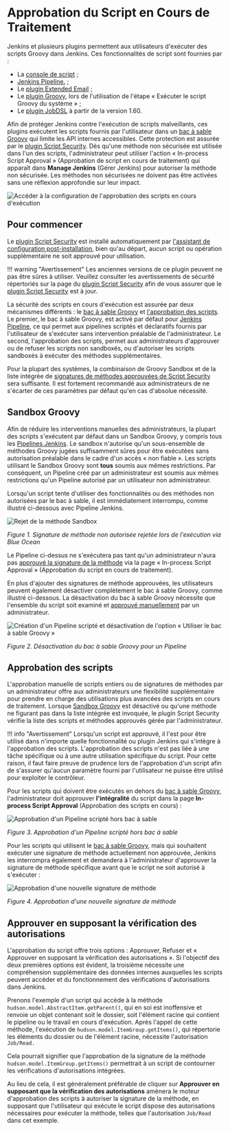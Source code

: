 # Approbation du Script en Cours de Traitement

<div class="couleur-introduction">
Jenkins et plusieurs plugins permettent aux utilisateurs d'exécuter des scripts Groovy dans Jenkins. Ces fonctionnalités de script sont fournies par :
</div>

* La [console de script](./gestion-console.md) ;
* [Jenkins Pipeline.](./pipeline-presentation.md) ;
* Le [plugin Extended Email](https://plugins.jenkins.io/email-ext) ;
* Le [plugin Groovy](https://plugins.jenkins.io/groovy), lors de l'utilisation de l'étape « Exécuter le script Groovy du système » ;
* Le [plugin JobDSL](https://plugins.jenkins.io/job-dsl) à partir de la version 1.60.

Afin de protéger Jenkins contre l'exécution de scripts malveillants, ces plugins exécutent les scripts fournis par l'utilisateur dans un [bac à sable Groovy](#sandbox-groovy) qui limite les API internes accessibles. Cette protection est assurée par le [plugin Script Security](https://plugins.jenkins.io/script-security). Dès qu'une méthode non sécurisée est utilisée dans l'un des scripts, l'administrateur peut utiliser l'action « In-process Script Approval » (Approbation de script en cours de traitement) qui apparaît dans **Manage Jenkins** (Gérer Jenkins) pour autoriser la méthode non sécurisée. Les méthodes non sécurisées ne doivent pas être activées sans une réflexion approfondie sur leur impact.

![Accéder à la configuration de l'approbation des scripts en cours d'exécution](https://www.jenkins.io/doc/book/resources/managing/manage-inprocess-script-approval.png)

## Pour commencer

Le [plugin Script Security](https://plugins.jenkins.io/script-security) est installé automatiquement par [l'assistant de configuration post-installation](./installation-presentation.md), bien qu'au départ, aucun script ou opération supplémentaire ne soit approuvé pour utilisation.

!!! warning "Avertissement"
    Les anciennes versions de ce plugin peuvent ne pas être sûres à utiliser. Veuillez consulter les avertissements de sécurité répertoriés sur la page du [plugin Script Security](https://plugins.jenkins.io/script-security) afin de vous assurer que le [plugin Script Security](https://plugins.jenkins.io/script-security) est à jour.

La sécurité des scripts en cours d'exécution est assurée par deux mécanismes différents : le [bac à sable Groovy](#sandbox-groovy) et [l'approbation des scripts](#approbation-du-script). Le premier, le bac à sable Groovy, est activé par défaut pour [Jenkins Pipeline](./pipeline-presentation.md), ce qui permet aux pipelines scriptés et déclaratifs fournis par l'utilisateur de s'exécuter sans intervention préalable de l'administrateur. Le second, l'approbation des scripts, permet aux administrateurs d'approuver ou de refuser les scripts non sandboxés, ou d'autoriser les scripts sandboxés à exécuter des méthodes supplémentaires.

Pour la plupart des systèmes, la combinaison de Groovy Sandbox et de la liste intégrée de [signatures de méthodes approuvées de Script Security](https://github.com/jenkinsci/script-security-plugin/tree/master/src/main/resources/org/jenkinsci/plugins/scriptsecurity/sandbox/whitelists) sera suffisante. Il est fortement recommandé aux administrateurs de ne s'écarter de ces paramètres par défaut qu'en cas d'absolue nécessité.

## Sandbox Groovy

Afin de réduire les interventions manuelles des administrateurs, la plupart des scripts s'exécutent par défaut dans un Sandbox Groovy, y compris tous les [Pipelines Jenkins](./pipeline-presentation.md). Le sandbox n'autorise qu'un sous-ensemble de méthodes Groovy jugées suffisamment sûres pour être exécutées sans autorisation préalable dans le cadre d'un accès « non fiable ». Les scripts utilisant le Sandbox Groovy sont **tous** soumis aux mêmes restrictions. Par conséquent, un Pipeline créé par un administrateur est soumis aux mêmes restrictions qu'un Pipeline autorisé par un utilisateur non administrateur.

Lorsqu'un script tente d'utiliser des fonctionnalités ou des méthodes non autorisées par le bac à sable, il est immédiatement interrompu, comme illustré ci-dessous avec  Pipeline Jenkins.

![Rejet de la méthode Sandbox](https://www.jenkins.io/doc/book/resources/managing/script-sandbox-rejection.png)

_Figure 1. Signature de méthode non autorisée rejetée lors de l'exécution via Blue Ocean_

Le Pipeline ci-dessus ne s'exécutera pas tant qu'un administrateur n'aura pas [approuvé la signature de la méthode](#approbation-la-signature-de-la-methode) via la page « In-process Script Approval » (Approbation du script en cours de traitement).

En plus d'ajouter des signatures de méthode approuvées, les utilisateurs peuvent également désactiver complètement le bac à sable Groovy, comme illustré ci-dessous. La désactivation du bac à sable Groovy nécessite que l'ensemble du script soit examiné et [approuvé manuellement](#approbation-dun-pipeline-scripté-non-sandboxé) par un administrateur.

![Création d'un Pipeline scripté et désactivation de l'option « Utiliser le bac à sable Groovy »](https://www.jenkins.io/doc/book/resources/managing/unchecked-groovy-sandbox-on-pipeline.png)

_Figure 2. Désactivation du bac à sable Groovy pour un Pipeline_

## Approbation des scripts

L'approbation manuelle de scripts entiers ou de signatures de méthodes par un administrateur offre aux administrateurs une flexibilité supplémentaire pour prendre en charge des utilisations plus avancées des scripts en cours de traitement. Lorsque [Sandbox Groovy](#sandbox-groovy) est désactivé ou qu'une méthode ne figurant pas dans la liste intégrée est invoquée, le plugin Script Security vérifie la liste des scripts et méthodes approuvés gérée par l'administrateur.
	
!!! info "Avertissement"
    Lorsqu'un script est approuvé, il l'est pour être utilisé dans n'importe quelle fonctionnalité ou plugin Jenkins qui s'intègre à l'approbation des scripts. L'approbation des scripts n'est pas liée à une tâche spécifique ou à une autre utilisation spécifique du script. Pour cette raison, il faut faire preuve de prudence lors de l'approbation d'un script afin de s'assurer qu'aucun paramètre fourni par l'utilisateur ne puisse être utilisé pour exploiter le contrôleur.

Pour les scripts qui doivent être exécutés en dehors du [bac à sable Groovy,](#sandbox-groovy) l'administrateur doit approuver **l'intégralité** du script dans la page **In-process Script Approval** (Approbation des scripts en cours)  :

![Approbation d'un Pipeline scripté hors bac à sable](https://www.jenkins.io/doc/book/resources/managing/inprocess-script-approval-pipeline.png)

_Figure 3. Approbation d'un Pipeline scripté hors bac à sable_

Pour les scripts qui utilisent le [bac à sable Groovy](#sandbox-groovy), mais qui souhaitent exécuter une signature de méthode actuellement non approuvée, Jenkins les interrompra également et demandera à l'administrateur d'approuver la signature de méthode spécifique avant que le script ne soit autorisé à s'exécuter :

![Approbation d'une nouvelle signature de méthode](https://www.jenkins.io/doc/book/resources/managing/inprocess-script-approval-method.png)

_Figure 4. Approbation d'une nouvelle signature de méthode_

## Approuver en supposant la vérification des autorisations

L'approbation du script offre trois options : Approuver, Refuser et « Approuver en supposant la vérification des autorisations ». Si l'objectif des deux premières options est évident, la troisième nécessite une compréhension supplémentaire des données internes auxquelles les scripts peuvent accéder et du fonctionnement des vérifications d'autorisations dans Jenkins.

Prenons l'exemple d'un script qui accède à la méthode `hudson.model.AbstractItem.getParent()`, qui en soi est inoffensive et renvoie un objet contenant soit le dossier, soit l'élément racine qui contient le pipeline ou le travail en cours d'exécution. Après l'appel de cette méthode, l'exécution de `hudson.model.ItemGroup.getItems()`, qui répertorie les éléments du dossier ou de l'élément racine, nécessite l'autorisation `Job/Read.`

Cela pourrait signifier que l'approbation de la signature de la méthode `hudson.model.ItemGroup.getItems()` permettrait à un script de contourner les vérifications d'autorisations intégrées.

Au lieu de cela, il est généralement préférable de cliquer sur **Approuver en supposant que la vérification des autorisations** amènera le moteur d'approbation des scripts à autoriser la signature de la méthode, en supposant que l'utilisateur qui exécute le script dispose des autorisations nécessaires pour exécuter la méthode, telles que l'autorisation `Job/Read` dans cet exemple.


